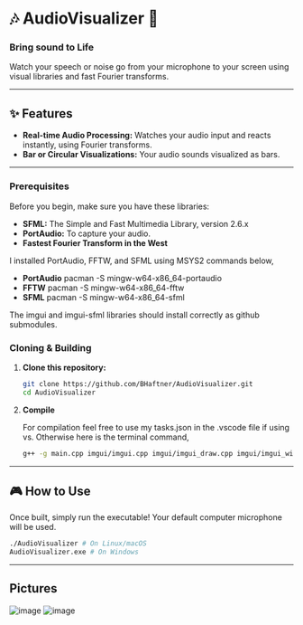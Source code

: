 # 🎶 AudioVisualizer 🎵

### Bring sound to Life

Watch your speech or noise go from your microphone to your screen using visual libraries and fast Fourier transforms.

---

## ✨ Features

* **Real-time Audio Processing:** Watches your audio input and reacts instantly, using Fourier transforms.
* **Bar or Circular Visualizations:** Your audio sounds visualized as bars.

---

### Prerequisites

Before you begin, make sure you have these libraries:

* **SFML:** The Simple and Fast Multimedia Library, version 2.6.x
* **PortAudio:** To capture your audio.
* **Fastest Fourier Transform in the West**

I installed PortAudio, FFTW, and SFML using MSYS2 commands below,
* **PortAudio** pacman -S mingw-w64-x86_64-portaudio
* **FFTW** pacman -S mingw-w64-x86_64-fftw
* **SFML** pacman -S mingw-w64-x86_64-sfml

The imgui and imgui-sfml libraries should install correctly as github submodules.

### Cloning & Building

1.  **Clone this repository:**
    ```bash
    git clone https://github.com/BHaftner/AudioVisualizer.git
    cd AudioVisualizer
    ```

2.  **Compile**

    For compilation feel free to use my tasks.json in the .vscode file if using vs. Otherwise here is the terminal command,
    ```bash
    g++ -g main.cpp imgui/imgui.cpp imgui/imgui_draw.cpp imgui/imgui_widgets.cpp imgui/imgui_tables.cpp imgui-sfml/imgui-SFML.cpp -o AudioVisualizer.exe -Iimgui -Iimgui-sfml -LC:/msys64/mingw64/lib -lsfml-graphics -lsfml-window -lsfml-audio -lsfml-system -lopengl32 -lGdi32 -lws2_32 -lportaudio -lfftw3
    ```
---

## 🎮 How to Use

Once built, simply run the executable! Your default computer microphone will be used.

```bash
./AudioVisualizer # On Linux/macOS
AudioVisualizer.exe # On Windows
```
---
## Pictures
![image](https://github.com/user-attachments/assets/366f177f-eee8-4488-83fc-72a7b596af57)
![image](https://github.com/user-attachments/assets/d3eb922e-65b0-4c45-bd7d-d866f97151bc)



